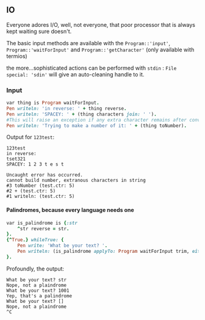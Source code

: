 ## IO

Everyone adores I/O, well, not everyone, that poor processor that is always kept waiting sure doesn't.

The basic input methods are available with the `Program::'input'`, `Program::'waitForInput'` and `Program::'getCharacter'` \(only available with termios\)

the more...sophisticated actions can be performed with `stdin` : `File special: 'sdin'` will give an auto-cleaning handle to it.

### Input

```ruby
var thing is Program waitForInput.
Pen writeln: 'in reverse: ' + thing reverse.
Pen writeln: 'SPACEY: ' + (thing characters join: ' ').
#This will raise an exception if any extra character remains after conversion
Pen writeln: 'Trying to make a number of it: ' + (thing toNumber).
```

Output for `123test`:

```
123test
in reverse:
tset321
SPACEY: 1 2 3 t e s t

Uncaught error has occurred.
cannot build number, extranous characters in string
#3 toNumber (test.ctr: 5)
#2 + (test.ctr: 5)
#1 writeln: (test.ctr: 5)
```

#### Palindromes, because every language needs one

```ruby
var is_palindrome is {:str
    ^str reverse = str.
}.
{^True.} whileTrue: {
    Pen write: 'What be your text? '.
    Pen writeln: (is_palindrome applyTo: Program waitForInput trim, either: 'Yep, that\'s a palindrome' or: 'Nope, not a plaindrome').
}.
```

Profoundly, the output:

```
What be your text? str
Nope, not a plaindrome
What be your text? 1001
Yep, that's a palindrome
What be your text? []
Nope, not a plaindrome
^C
```






